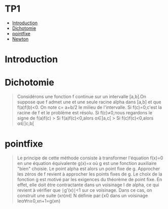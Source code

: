 # TP1
<!-- START doctoc generated TOC please keep comment here to allow auto update -->
<!-- DON'T EDIT THIS SECTION, INSTEAD RE-RUN doctoc TO UPDATE -->
- [Introduction](#introduction)
 - [Dichotomie](#Dichotomie)
 - [pointfixe](#pointfixe)
 - [Newton](#Newton)
  # Introduction
  # Dichotomie
 > Considérons une fonction f continue sur un intervalle [a,b].On suppose que f admet une et une seule racine alpha dans [a,b]
 > et que f(a)f(b)<0. On note
 > c= a+b/2 le milieu de l'intervalle.
 > Si f(c)=0,c'est la racine de f et le problème est résolu.
 > Si f(c)≠0,nous regardons le signe de f(a)f(c)
      > Si f(a)f(c)<0,alors α∈]a,c[
      > Si f(c)f(c)<0,alors α∈]c,b[
# pointfixe
> Le principe de cette méthode consiste à transformer l'équation 
> f(x)=0 en une équation équivalente g(x)=x où g est une fonction auxiliaire "bien" choisie. Le point alpha est alors un point fixe de g. 
> Approcher les zéros de f revient à approcher les points fixes de g. Le choix de la fonction g est motivé par les exigences du théorème de point fixe.
> En effet, elle doit être contractante dans un voisinage I de alpha, ce qui revient à vérifier que ∣g'(x)∣<1 sur ce voisinage. 
> Dans ce cas, on construit une suite (xn)n∈ N définie par:{x0 dans un voisinage Ieα∀n≥0,xn+1=g(xn)

